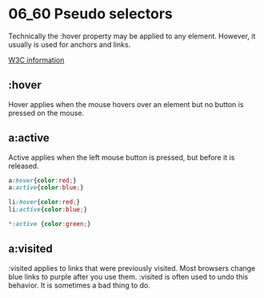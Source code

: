 # 06_60 Pseudo selectors

Technically the :hover property may be applied to any element.  However, it usually is used for anchors and links.

[W3C information](https://www.w3schools.com/css/css_pseudo_classes.asp)

## :hover

Hover applies when the mouse hovers over an element but no button is pressed on the mouse.

## a:active

Active applies when the left mouse button is pressed, but before it is released.

```css
a:hover{color:red;}
a:active{color:blue;}

li:hover{color:red;}
li:active{color:blue;}

*:active {color:green;}
```

## a:visited

:visited applies to links that were previously visited.  Most browsers change blue links to purple after you use them.  :visited is often used to undo this behavior.  It is sometimes a bad thing to do.